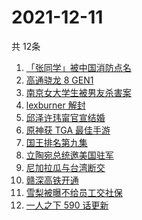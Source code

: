 # 2021-12-11
  共 12条

  <!-- BEGIN -->
  <!-- 最后更新时间:Sat Dec 11 2021 12:16:56 GMT+0000 (Coordinated Universal Time) -->
  1. [「张同学」被中国消防点名](https://www.zhihu.com/search?q=张同学)
1. [高通骁龙 8 GEN1](https://www.zhihu.com/search?q=骁龙8GEN1)
1. [南京女大学生被男友杀害案](https://www.zhihu.com/search?q=南京女大学生)
1. [lexburner 解封](https://www.zhihu.com/search?q=lex)
1. [邱泽许玮甯官宣结婚](https://www.zhihu.com/search?q=邱泽)
1. [原神获 TGA 最佳手游 ](https://www.zhihu.com/search?q=原神)
1. [国王排名第九集](https://www.zhihu.com/search?q=国王排名)
1. [立陶宛总统邀美国驻军](https://www.zhihu.com/search?q=立陶宛)
1. [尼加拉瓜与台湾断交](https://www.zhihu.com/search?q=尼加拉瓜)
1. [赣深高铁开通](https://www.zhihu.com/search?q=赣深高铁)
1. [雪梨被曝不给员工交社保](https://www.zhihu.com/search?q=雪梨)
1. [一人之下 590 话更新](https://www.zhihu.com/search?q=一人之下)
  <!-- END -->
  